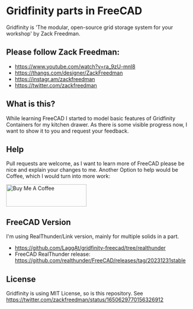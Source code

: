 # Gridfinity parts in FreeCAD

Gridfinity is 'The modular, open-source grid storage system for your workshop' by Zack Freedman.

## Please follow Zack Freedman:

* https://www.youtube.com/watch?v=ra_9zU-mnl8
* https://thangs.com/designer/ZackFreedman
* https://instagr.am/zackfreedman
* https://twitter.com/zackfreedman

## What is this?

While learning FreeCAD I started to model basic features of Gridfinity Containers for my kitchen drawer. As there is some visible progress now, I want to show it to you and request your feedback.

## Help

Pull requests are welcome, as I want to learn more of FreeCAD please be nice and explain your changes to me. Another Option to help would be Coffee, which I would turn into more work:

<a href="https://www.buymeacoffee.com/LaggAt" target="_blank"><img src="https://cdn.buymeacoffee.com/buttons/v2/default-yellow.png" alt="Buy Me A Coffee" style="height: 60px !important;width: 217px !important;" ></a>

## FreeCAD Version

I'm using RealThunder/Link version, mainly for multiple solids in a part.

* https://github.com/LaggAt/gridfinity-freecad/tree/realthunder
* FreeCAD RealThunder release: https://github.com/realthunder/FreeCAD/releases/tag/20231231stable

## License

Gridfinity is using MIT License, so is this repository. See https://twitter.com/zackfreedman/status/1650629770156326912
